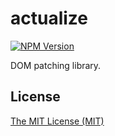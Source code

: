 # actualize

[![NPM Version](https://img.shields.io/npm/v/actualize.svg)](https://www.npmjs.com/package/actualize)

DOM patching library.

## License

[The MIT License (MIT)](https://raw.githubusercontent.com/aristov/actualize/master/LICENSE)
